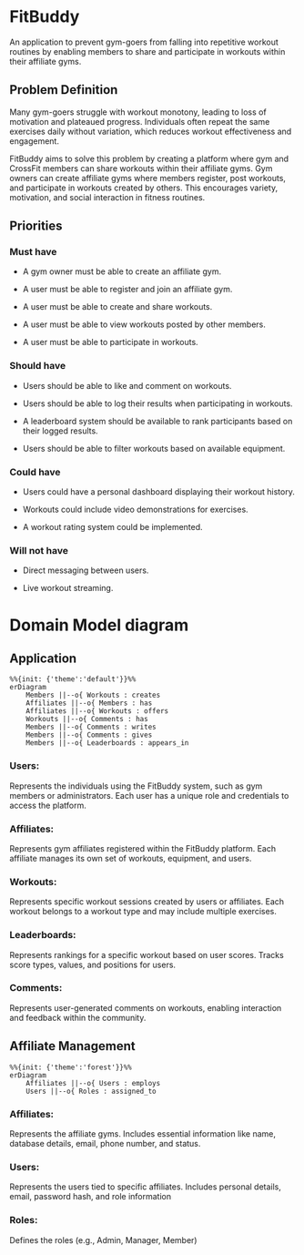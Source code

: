 # FitBuddy
 An application to prevent gym-goers from falling into repetitive workout routines by enabling members to share and participate in workouts within their affiliate gyms.

## Problem Definition
Many gym-goers struggle with workout monotony, leading to loss of motivation and plateaued progress. Individuals often repeat the same exercises daily without variation, which reduces workout effectiveness and engagement.

FitBuddy aims to solve this problem by creating a platform where gym and CrossFit members can share workouts within their affiliate gyms. Gym owners can create affiliate gyms where members register, post workouts, and participate in workouts created by others. This encourages variety, motivation, and social interaction in fitness routines.

## Priorities

### Must have
- A gym owner must be able to create an affiliate gym.

- A user must be able to register and join an affiliate gym.

- A user must be able to create and share workouts.

- A user must be able to view workouts posted by other members.

- A user must be able to participate in workouts.

### Should have

- Users should be able to like and comment on workouts.

- Users should be able to log their results when participating in workouts.

- A leaderboard system should be available to rank participants based on their logged results.

- Users should be able to filter workouts based on available equipment.

### Could have
- Users could have a personal dashboard displaying their workout history.

- Workouts could include video demonstrations for exercises.

- A workout rating system could be implemented.

### Will not have
- Direct messaging between users.

- Live workout streaming.

# Domain Model diagram
## Application

```mermaid
%%{init: {'theme':'default'}}%%
erDiagram
    Members ||--o{ Workouts : creates
    Affiliates ||--o{ Members : has
    Affiliates ||--o{ Workouts : offers
    Workouts ||--o{ Comments : has
    Members ||--o{ Comments : writes
    Members ||--o{ Comments : gives
    Members ||--o{ Leaderboards : appears_in
```

### Users:
Represents the individuals using the FitBuddy system, such as gym members or administrators. Each user has a unique role and credentials to access the platform.

### Affiliates: 
Represents gym affiliates registered within the FitBuddy platform. Each affiliate manages its own set of workouts, equipment, and users.

### Workouts:
Represents specific workout sessions created by users or affiliates. Each workout belongs to a workout type and may include multiple exercises.

### Leaderboards:
Represents rankings for a specific workout based on user scores. Tracks score types, values, and positions for users.

### Comments:
Represents user-generated comments on workouts, enabling interaction and feedback within the community.

## Affiliate Management

```mermaid
%%{init: {'theme':'forest'}}%%
erDiagram
    Affiliates ||--o{ Users : employs
    Users ||--o{ Roles : assigned_to
```

### Affiliates:
Represents the affiliate gyms.  Includes essential information like name, database details, email, phone number, and status.

### Users:
Represents the users tied to specific affiliates.  Includes personal details, email, password hash, and role information

### Roles:
Defines the roles (e.g., Admin, Manager, Member)

